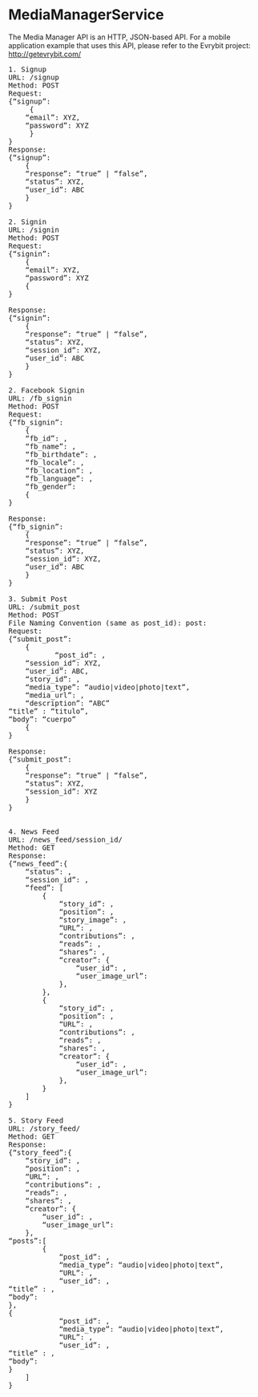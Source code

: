 MediaManagerService
===================

The Media Manager API is an HTTP, JSON-based API. For a mobile application example that uses this API, please refer to the Evrybit project: http://getevrybit.com/
<pre>
1. Signup
URL: /signup
Method: POST 
Request:
{“signup”:
     {
    “email”: XYZ,
    “password”: XYZ
     }
}
Response:
{“signup”:
    {
    “response”: “true” | “false”,
    “status”: XYZ,
    “user_id”: ABC
    }
}

2. Signin
URL: /signin
Method: POST 
Request:
{“signin”:
    {
    “email”: XYZ,
    “password”: XYZ
    {
}

Response:
{“signin”:
    {
    “response”: “true” | “false”,
    “status”: XYZ,
    “session_id”: XYZ,
    “user_id”: ABC
    }
}

2. Facebook Signin
URL: /fb_signin
Method: POST 
Request:
{“fb_signin”:
    {
    “fb_id”: <string>,
    “fb_name”: <string>,
    “fb_birthdate”: <string>,
    “fb_locale”: <string>,
    “fb_location”: <string>,
    “fb_language”: <string>,
    “fb_gender”: <string>
    {
}

Response:
{“fb_signin”:
    {
    “response”: “true” | “false”,
    “status”: XYZ,
    “session_id”: XYZ,
    “user_id”: ABC
    }
}

3. Submit Post
URL: /submit_post
Method: POST 
File Naming Convention (same as post_id): post:<user_id><media_type><uuid>
Request:
{“submit_post”:
    {
           “post_id”: <user_id><media_type><uuid>,
    “session_id”: XYZ,
    “user_id”: ABC,
    “story_id”: <string>,
    “media_type”: “audio|video|photo|text”,
    “media_url”: <S3 URL>,
    “description”: “ABC”
“title” : “titulo”,
“body”: “cuerpo”
    {
}

Response:
{“submit_post”:
    {
    “response”: “true” | “false”,
    “status”: XYZ,
    “session_id”: XYZ
    }
}


4. News Feed
URL: /news_feed/session_id/<all|audio|image|text>
Method: GET 
Response:
{“news_feed”:{
    “status”: <string>,
    “session_id”: <string>,
    “feed”: [
        {
            “story_id”: <string>,
            “position”: <integer>,
            “story_image”: <url_string>,
            “URL”: <string>,
            “contributions”: <string>,
            “reads”: <string>,
            “shares”: <string>,
            “creator”: {
                “user_id”: <string>,
                “user_image_url”: <string>
            },
        },
        {
            “story_id”: <string>,
            “position”: <integer>,
            “URL”: <string>,
            “contributions”: <string>,
            “reads”: <string>,
            “shares”: <string>,
            “creator”: {
                “user_id”: <string>,
                “user_image_url”: <string>
            },
        }
    ]
}

5. Story Feed
URL: /story_feed/<story_id>
Method: GET 
Response:
{“story_feed”:{
    “story_id”: <string>,
    “position”: <integer>,
    “URL”: <string>,
    “contributions”: <string>,
    “reads”: <string>,
    “shares”: <string>,
    “creator”: {
        “user_id”: <string>,
        “user_image_url”: <string>
    },
“posts”:[
        {
            “post_id”: <string>,
            “media_type”: “audio|video|photo|text”,
            “URL”: <string>,
            “user_id”: <string>,
“title” : <string>,
“body”: <string>
},
{
            “post_id”: <string>,
            “media_type”: “audio|video|photo|text”,
            “URL”: <string>,
            “user_id”: <string>,
“title” : <string>,
“body”: <string>
}
    ]
}
</pre>
